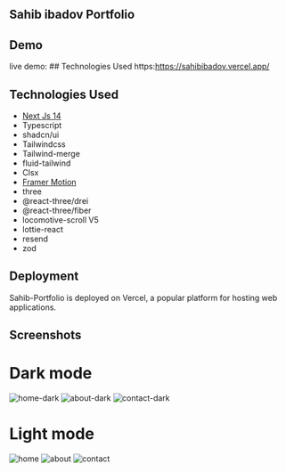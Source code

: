 ## Sahib ibadov Portfolio

## Demo

live demo: ## Technologies Used https:https://sahibibadov.vercel.app/

##  Technologies Used

 - [Next Js 14](https://nextjs.org/)
 - Typescript
 - shadcn/ui
 - Tailwindcss
 - Tailwind-merge
 - fluid-tailwind
 - Clsx
 - [Framer Motion](https://www.framer.com/motion/)
 - three
 - @react-three/drei
 - @react-three/fiber
 - locomotive-scroll V5
 - lottie-react
 - resend
 - zod
 
  ## Deployment

Sahib-Portfolio is deployed on Vercel, a popular platform for hosting web applications.
## Screenshots
# Dark mode
![home-dark](https://github.com/sahibibadov/Nextjs14-blog-website/assets/117587344/0422f93e-4198-4b7a-b2b0-1831e9470638)
![about-dark](https://github.com/sahibibadov/Nextjs14-blog-website/assets/117587344/064df723-36f3-4e52-8c5c-3efce3f78003)
![contact-dark](https://github.com/sahibibadov/Nextjs14-blog-website/assets/117587344/b73a3a6a-5c0a-4bf9-b298-f0073c25b6f7)
# Light mode
![home](https://github.com/sahibibadov/Nextjs14-blog-website/assets/117587344/09552c69-b6f2-4bd8-b59a-ff18a34fd45f)
![about](https://github.com/sahibibadov/Nextjs14-blog-website/assets/117587344/cd80b6ee-2351-4b5a-b0e9-1a47e5d13b05)
![contact](https://github.com/sahibibadov/Nextjs14-blog-website/assets/117587344/bd725f0b-5428-4dd8-bf32-dfa7d84f12bd)

